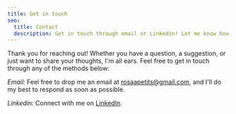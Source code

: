 ```yaml
---
title: Get in touch
seo:
  title: Contact
  description: Get in touch through email or Linkedin! Let me know how I can help.
---
```


Thank you for reaching out! Whether you have a question, a suggestion, or just want to share your thoughts, I'm all ears. Feel free to get in touch through any of the methods below:

_Email:_
Feel free to drop me an email at [rosaapetits@gmail.com](mailto:rosaapetits@gmail.com), and I'll do my best to respond as soon as possible.

_Linkedin:_
Connect with me on [LinkedIn](https://www.linkedin.com/).
